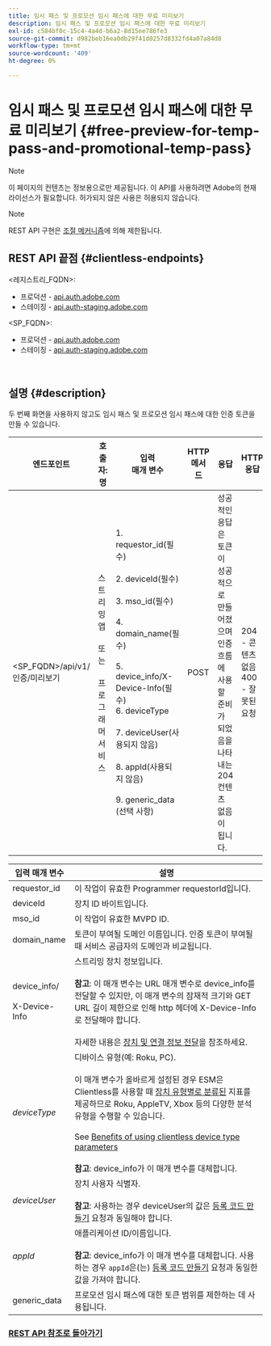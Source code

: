 ```yaml
---
title: 임시 패스 및 프로모션 임시 패스에 대한 무료 미리보기
description: 임시 패스 및 프로모션 임시 패스에 대한 무료 미리보기
exl-id: c584bf0c-15c4-4a4d-b6a2-8d15ee786fe3
source-git-commit: d982beb16ea0db29f41d0257d8332fd4a07a84d8
workflow-type: tm+mt
source-wordcount: '409'
ht-degree: 0%

---
```


# 임시 패스 및 프로모션 임시 패스에 대한 무료 미리보기 {#free-preview-for-temp-pass-and-promotional-temp-pass}

>[!NOTE]
>
>이 페이지의 컨텐츠는 정보용으로만 제공됩니다. 이 API를 사용하려면 Adobe의 현재 라이선스가 필요합니다. 허가되지 않은 사용은 허용되지 않습니다.

>[!NOTE]
>
> REST API 구현은 [조절 메커니즘](/help/authentication/integration-guide-programmers/throttling-mechanism.md)에 의해 제한됩니다.

## REST API 끝점 {#clientless-endpoints}

&lt;레지스트리_FQDN>:

* 프로덕션 - [api.auth.adobe.com](http://api.auth.adobe.com/)
* 스테이징 - [api.auth-staging.adobe.com](http://api.auth-staging.adobe.com/)

&lt;SP_FQDN>:

* 프로덕션 - [api.auth.adobe.com](http://api.auth.adobe.com/)
* 스테이징 - [api.auth-staging.adobe.com](http://api.auth-staging.adobe.com/)

</br>

## 설명 {#description}

두 번째 화면을 사용하지 않고도 임시 패스 및 프로모션 임시 패스에 대한 인증 토큰을 만들 수 있습니다.


| 엔드포인트 | 호출자: </br>명 | 입력   </br>매개 변수 | HTTP </br>메서드 | 응답 | HTTP </br>응답 |
|-------------------------------------------|-------------------------------------------------------|-------------------------------------------------------------------------------------------------------------------------------------------------------------------------------------------------------------------------------------------------------------------------------------------------------------------------------------------------|-------------------|-----------------------------------------------------------------------------------------------------------------------------------------------|-------------------------------------------|
| &lt;SP_FQDN>/api/v1/인증/미리보기 | 스트리밍 앱</br></br>또는</br></br>프로그래머 서비스 | 1. requestor_id(필수)</br>    </br>2.  deviceId(필수)</br>    </br>3.  mso_id(필수)</br>    </br>4.  domain_name(필수)</br>    </br>5.  device_info/X-Device-Info(필수)</br>6.  deviceType</br>    </br>7.  deviceUser(사용되지 않음)</br>    </br>8.  appId(사용되지 않음)</br>    </br>9.  generic_data (선택 사항) | POST | 성공적인 응답은 토큰이 성공적으로 만들어졌으며 인증 흐름에 사용할 준비가 되었음을 나타내는 204 컨텐츠 없음이 됩니다. | 204 - 콘텐츠 없음   </br>400 - 잘못된 요청 |

<div>


| 입력 매개 변수 | 설명 |
|-------------------------------------|--------------------------------------------------------------------------------------------------------------------------------------------------------------------------------------------------------------------------------------------------------------------------------------------------------------------------------------------------------------------------------------------------------------------------------------------------------------------------------------------------------------------------------------------------------------------------------------------------------------------------------------------------|
| requestor_id | 이 작업이 유효한 Programmer requestorId입니다. |
| deviceId | 장치 ID 바이트입니다. |
| mso_id | 이 작업이 유효한 MVPD ID. |
| domain_name | 토큰이 부여될 도메인 이름입니다. 인증 토큰이 부여될 때 서비스 공급자의 도메인과 비교됩니다. |
| device_info/</br></br>X-Device-Info | 스트리밍 장치 정보입니다.</br></br>**참고**: 이 매개 변수는 URL 매개 변수로 device_info를 전달할 수 있지만, 이 매개 변수의 잠재적 크기와 GET URL 길이 제한으로 인해 http 헤더에 X-Device-Info로 전달해야 합니다. </br></br>자세한 내용은 [장치 및 연결 정보 전달](/help/authentication/integration-guide-programmers/passing-client-information-device-connection-and-application.md)을 참조하세요. |
| _deviceType_ | 디바이스 유형(예: Roku, PC).</br></br>이 매개 변수가 올바르게 설정된 경우 ESM은 Clientless를 사용할 때 [장치 유형별로 분류된](/help/authentication/integration-guide-programmers/features-premium/esm/entitlement-service-monitoring-overview.md#clientless_device_type) 지표를 제공하므로 Roku, AppleTV, Xbox 등의 다양한 분석 유형을 수행할 수 있습니다.</br></br>See [Benefits of using clientless device type parameters ](/help/authentication/notes-technical/benefits-of-using-the-clientless-devicetype-parameter-in-pass-metrics.md)</br></br>**참고**: device_info가 이 매개 변수를 대체합니다. |
| _deviceUser_ | 장치 사용자 식별자.</br></br>**참고**: 사용하는 경우 deviceUser의 값은 [등록 코드 만들기](/help/authentication/integration-guide-programmers/legacy/rest-api-v1/apis/registration-code-request.md) 요청과 동일해야 합니다. |
| _appId_ | 애플리케이션 ID/이름입니다. </br></br>**참고**: device_info가 이 매개 변수를 대체합니다. 사용하는 경우 `appId`은(는) [등록 코드 만들기](/help/authentication/integration-guide-programmers/legacy/rest-api-v1/apis/registration-code-request.md) 요청과 동일한 값을 가져야 합니다. |
| generic_data | 프로모션 임시 패스에 대한 토큰 범위를 제한하는 데 사용됩니다. |


### [REST API 참조로 돌아가기](/help/authentication/integration-guide-programmers/legacy/rest-api-v1/rest-api-reference.md)
